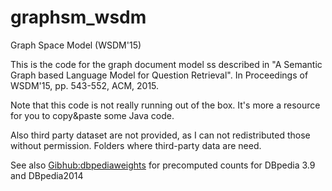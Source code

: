 # graphsm_wsdm
Graph Space Model (WSDM'15)

This is the code for the graph document model ss described in "A Semantic Graph based Language Model for Question Retrieval". In Proceedings of WSDM'15, pp. 543-552, ACM, 2015.

Note that this code is not really running out of the box. It's more a resource for you to copy&paste some Java code.

Also third party dataset are not provided, as I can not redistributed those without permission. Folders where third-party data are need.

See also [Gibhub:dbpediaweights](https://github.com/mschuhma/dbpediaweights) for precomputed counts for DBpedia 3.9 and DBpedia2014
